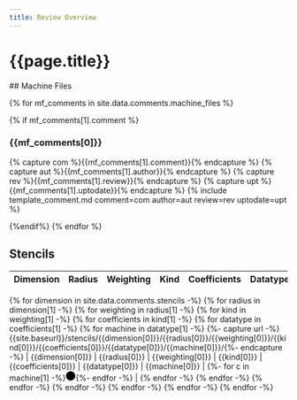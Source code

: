 ```yaml
---
title: Review Overview
---
```


# {{page.title}}

<div markdown="1" class="section-block-full">
## Machine Files

{% for mf_comments in site.data.comments.machine_files %}

{% if mf_comments[1].comment %}
<div markdown="1" class="section-block-half">

### {{mf_comments[0]}}
{% capture com %}{{mf_comments[1].comment}}{% endcapture %}
{% capture aut %}{{mf_comments[1].author}}{% endcapture %}
{% capture rev %}{{mf_comments[1].review}}{% endcapture %}
{% capture upt %}{{mf_comments[1].uptodate}}{% endcapture %}
{% include template_comment.md comment=com author=aut review=rev uptodate=upt %}
<br />
</div>
{%endif%}
{% endfor %}

</div>

## Stencils

| Dimension | Radius | Weighting | Kind | Coefficients | Datatype | Machine | Comments |
|-----------|--------|-----------|------|--------------|----------|---------|----------|
{% for dimension in site.data.comments.stencils -%}
{% for radius in dimension[1] -%}
{% for weighting in radius[1] -%}
{% for kind in weighting[1] -%}
{% for coefficients in kind[1] -%}
{% for datatype in coefficients[1] -%}
{% for machine in datatype[1] -%}
{%- capture url -%}{{site.baseurl}}/stencils/{{dimension[0]}}/{{radius[0]}}/{{weighting[0]}}/{{kind[0]}}/{{coefficients[0]}}/{{datatype[0]}}/{{machine[0]}}/{%- endcapture -%}
| {{dimension[0]}} | {{radius[0]}} | {{weighting[0]}} | {{kind[0]}} | {{coefficients[0]}} | {{datatype[0]}} | {{machine[0]}} | {%- for c in machine[1] -%}<a href="{{url}}#{{c[0] | replace: '.svg', ''}}"><svg class="svg" height="18" width="18"><title>{{c[0]}}: {{c[1].comment}}</title><circle cx="9" cy="9" r="8" stroke="black" stroke-width="1" fill="{%- if c[1].review != null -%}{{-c[1].review-}}{%- else -%}gray{%- endif -%}" /></svg></a>{%- endfor -%} |
{% endfor -%}
{% endfor -%}
{% endfor -%}
{% endfor -%}
{% endfor -%}
{% endfor -%}
{% endfor -%}
